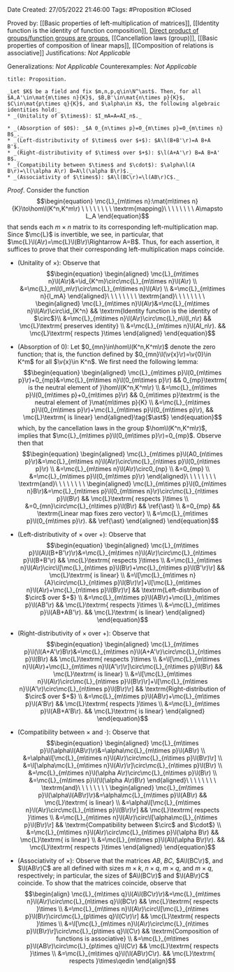 <br />
<br />

Date Created: 27/05/2022 21:46:00
Tags: #Proposition #Closed

Proved by: [[Basic properties of left-multiplication of matrices]], [[Identity function is the identity of function composition]], [Direct product of groups$\slash$function groups are groups](Direct%20product%20of%20groups;%20function%20groups%20are%20groups.md), [[Cancellation laws (group)]], [[Basic properties of composition of linear maps]], [[Composition of relations is associative]]
Justifications: _Not Applicable_

Generalizations: _Not Applicable_
Counterexamples: _Not Applicable_

``` ad-Proposition
title: Proposition.

_Let $K$ be a field and fix $m,n,p,q\in\N^\ast$. Then, for all $A,A'\in\mat{m\times n}{K}$, $B,B'\in\mat{n\times p}{K}$, $C\in\mat{p\times q}{K}$, and $\alpha\in K$, the following algebraic identities hold:_
* _(Unitality of $\times$): $I_mA=A=AI_n$._

* _(Absorption of $0$): _$A 0_{n\times p}=0_{m\times p}=0_{m\times n} B$_._
* _(Left-distributivity of $\times$ over $+$): $A\l(B+B'\r)=A B+A B'$._
* _(Right-distributivity of $\times$ over $+$): $\l(A+A'\r) B=A B+A' B$._
* _(Compatibility between $\times$ and $\cdot$): $\alpha\l(A B\r)=\l(\alpha A\r) B=A\l(\alpha B\r)$._
* _(Associativity of $\times$): $A\l(BC\r)=\l(AB\r)C$._

```

_Proof_. Consider the function
$$\begin{equation}
    \mc{L}_{m\times n}:\mat{m\times n}{K}\to\hom\l(K^n,K^m\r) \ \ \ \ \ \ \ \ \textrm{mapping}\ \ \ \ \ \ \ \ A\mapsto L_A
\end{equation}$$
that sends each $m\times n$ matrix to its corresponding left-multiplication map. Since $\mc{L}$ is invertible, we see, in particular, that $\mc{L}\l(A\r)=\mc{L}\l(B\r)\Rightarrow A=B$. Thus, for each assertion, it suffices to prove that their corresponding left-multiplication maps coincide.
* (Unitality of $\times$): Observe that
$$\begin{equation}
    \begin{aligned}
        \mc{L}_{m\times n}\l(A\r)&=\id_{K^m}\circ\mc{L}_{m\times n}\l(A\r) \\
        &=\mc{L}_m\l(I_m\r)\circ\mc{L}_{m\times n}\l(A\r) \\
        &=\mc{L}_{m\times n}{I_mA}
    \end{aligned}\ \ \ \ \ \ \ \ \textrm{and}\ \ \ \ \ \ \ \ 
    \begin{aligned}
        \mc{L}_{m\times n}\l(A\r)&=\mc{L}_{m\times n}\l(A\r)\circ\id_{K^n} && \textrm{Identity function is the identity of $\circ$}\\
        &=\mc{L}_{m\times n}\l(A\r)\circ\mc{L}_n\l(I_n\r) && \mc{L}\textrm{ preserves identity} \\
        &=\mc{L}_{m\times n}\l(AI_n\r). && \mc{L}\textrm{ respects }\times
    \end{aligned}
\end{equation}$$

* (Absorption of $0$): Let $0_{mn}\in\hom\l(K^n,K^m\r)$ denote the zero function; that is, the function defined by $0_{mn}\l(\v{x}\r)=\v{0}\in K^m$ for all $\v{x}\in K^n$. We first need the following lemma:
$$\begin{equation}
    \begin{aligned}
        \mc{L}_{m\times p}\l(0_{m\times p}\r)+0_{mp}&=\mc{L}_{m\times n}\l(0_{m\times p}\r) && 0_{mp}\textrm{ is the neutral element of }\hom\l(K^n,K^m\r) \\
        &=\mc{L}_{m\times p}\l(0_{m\times p}+0_{m\times p}\r) && 0_{m\times p}\textrm{ is the neutral element of }\mat{m\times p}{K} \\
        &=\mc{L}_{m\times p}\l(0_{m\times p}\r)+\mc{L}_{m\times p}\l(0_{m\times p}\r), && \mc{L}\textrm{ is linear}
    \end{aligned}\tag{$\ast$}
\end{equation}$$
which, by the cancellation laws in the group $\hom\l(K^n,K^m\r)$, implies that $\mc{L}_{m\times p}\l(0_{m\times p}\r)=0_{mp}$. Observe then that
$$\begin{equation}
    \begin{aligned}
        \mc{L}_{m\times p}\l(A0_{n\times p}\r)&=\mc{L}_{m\times n}\l(A\r)\circ\mc{L}_{n\times p}\l(0_{n\times p}\r) \\
        &=\mc{L}_{m\times n}\l(A\r)\circ0_{np} \\
        &=0_{mp} \\
        &=\mc{L}_{m\times p}\l(0_{m\times p}\r)
    \end{aligned}\ \ \ \ \ \ \ \ \textrm{and}\ \ \ \ \ \ \ \ 
    \begin{aligned}
        \mc{L}_{m\times p}\l(0_{m\times n}B\r)&=\mc{L}_{m\times p}\l(0_{m\times n}\r)\circ\mc{L}_{n\times p}\l(B\r) && \mc{L}\textrm{ respects }\times \\
        &=0_{mn}\circ\mc{L}_{n\times p}\l(B\r) && \ref{\ast} \\
        &=0_{mp} && \textrm{Linear map fixes zero vector} \\
        &=\mc{L}_{m\times p}\l(0_{m\times p}\r). && \ref{\ast}
    \end{aligned}
\end{equation}$$
* (Left-distributivity of $\times$ over $+$): Observe that
$$\begin{equation}
    \begin{aligned}
        \mc{L}_{m\times p}\l(A\l(B+B'\r)\r)&=\mc{L}_{m\times n}\l(A\r)\circ\mc{L}_{n\times p}\l(B+B'\r) && \mc{L}\textrm{ respects }\times \\
        &=\mc{L}_{m\times n}\l(A\r)\circ\l[\mc{L}_{n\times p}\l(B\r)+\mc{L}_{n\times p}\l(B'\r)\r] && \mc{L}\textrm{ is linear} \\
        &=\l[\mc{L}_{m\times n}{A}\circ\mc{L}_{n\times p}\l(B\r)\r]+\l[\mc{L}_{m\times n}\l(A\r)+\mc{L}_{n\times p}\l(B\r)\r] && \textrm{Left-distribution of $\circ$ over $+$} \\
        &=\mc{L}_{m\times p}\l(AB\r)+\mc{L}_{m\times p}\l(AB'\r) && \mc{L}\textrm{ respects }\times \\
        &=\mc{L}_{m\times p}\l(AB+AB'\r). && \mc{L}\textrm{ is linear}
    \end{aligned}
\end{equation}$$
* (Right-distributivity of $\times$ over $+$): Observe that
$$\begin{equation}
    \begin{aligned}
        \mc{L}_{m\times p}\l(\l(A+A'\r)B\r)&=\mc{L}_{m\times n}\l(A+A'\r)\circ\mc{L}_{n\times p}\l(B\r) && \mc{L}\textrm{ respects }\times \\
        &=\l[\mc{L}_{m\times n}\l(A\r)+\mc{L}_{m\times n}\l(A'\r)\r]\circ\mc{L}_{n\times p}\l(B\r) && \mc{L}\textrm{ is linear} \\
        &=\l[\mc{L}_{m\times n}\l(A\r)\circ\mc{L}_{n\times p}\l(B\r)\r]+\l[\mc{L}_{m\times n}\l(A'\r)\circ\mc{L}_{n\times p}\l(B\r)\r] && \textrm{Right-distribution of $\circ$ over $+$} \\
        &=\mc{L}_{m\times p}\l(AB\r)+\mc{L}_{m\times p}\l(A'B\r) && \mc{L}\textrm{ respects }\times \\
        &=\mc{L}_{m\times p}\l(AB+A'B\r). && \mc{L}\textrm{ is linear}
    \end{aligned}
\end{equation}$$
* (Compatibility between $\times$ and $\cdot$): Observe that
$$\begin{equation}
    \begin{aligned}
        \mc{L}_{m\times p}\l(\alpha\l(AB\r)\r)&=\alpha\mc{L}_{m\times p}\l(AB\r) \\
        &=\alpha\l[\mc{L}_{m\times n}\l(A\r)\circ\mc{L}_{n\times p}\l(B\r)\r] \\
        &=\l[\alpha\mc{L}_{m\times n}\l(A\r)\r]\circ\mc{L}_{n\times p}\l(B\r) \\
        &=\mc{L}_{m\times n}\l(\alpha A\r)\circ\mc{L}_{n\times p}\l(B\r) \\
        &=\mc{L}_{m\times p}\l(\l(\alpha A\r)B\r)
    \end{aligned}\ \ \ \ \ \ \ \ \textrm{and}\ \ \ \ \ \ \ \ 
    \begin{aligned}
        \mc{L}_{m\times p}\l(\alpha\l(AB\r)\r)&=\alpha\mc{L}_{m\times p}\l(AB\r) && \mc{L}\textrm{ is linear} \\
        &=\alpha\l[\mc{L}_{m\times n}\l(A\r)\circ\mc{L}_{n\times p}\l(B\r)\r] && \mc{L}\textrm{ respects }\times \\
        &=\mc{L}_{m\times n}\l(A\r)\circ\l[\alpha\mc{L}_{n\times p}\l(B\r)\r] && \textrm{Compatibility between $\circ$ and $\cdot$} \\
        &=\mc{L}_{m\times n}\l(A\r)\circ\mc{L}_{n\times p}\l(\alpha B\r) && \mc{L}\textrm{ is linear} \\
        &=\mc{L}_{m\times p}\l(A\l(\alpha B\r)\r). && \mc{L}\textrm{ respects }\times
    \end{aligned}
\end{equation}$$
* (Associativity of $\times$): Observe that the matrices $AB$, $BC$, $A\l(BC\r)$, and $\l(AB\r)C$ are all defined with sizes $m\times k$, $n\times q$, $m\times q$, and $m\times q$, respectively; in particular, the sizes of $A\l(BC\r)$ and $\l(AB\r)C$ coincide. To show that the matrices coincide, observe that
$$\begin{align}
    \mc{L}_{m\times q}\l(A\l(BC\r)\r)&=\mc{L}_{m\times n}\l(A\r)\circ\mc{L}_{n\times q}\l(BC\r) && \mc{L}\textrm{ respects }\times \\
    &=\mc{L}_{m\times n}\l(A\r)\circ\l[\mc{L}_{n\times p}\l(B\r)\circ\mc{L}_{p\times q}\l(C\r)\r] && \mc{L}\textrm{ respects }\times \\
    &=\l[\mc{L}_{m\times n}\l(A\r)\circ\mc{L}_{n\times p}\l(B\r)\r]\circ\mc{L}_{p\times q}\l(C\r) && \textrm{Composition of functions is associative} \\
    &=\mc{L}_{m\times p}\l(AB\r)\circ\mc{L}_{p\times q}\l(C\r) && \mc{L}\textrm{ respects }\times \\
    &=\mc{L}_{m\times q}\l(\l(AB\r)C\r). && \mc{L}\textrm{ respects }\times\qedin
\end{align}$$
